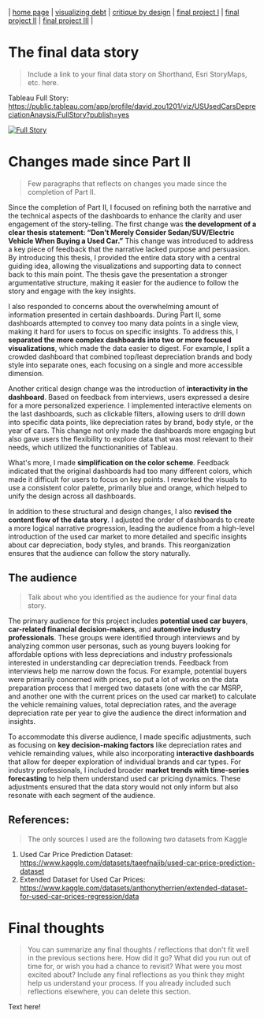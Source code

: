 | [home page](https://cmustudent.github.io/tswd-portfolio-templates/) | [visualizing debt](visualizing-government-debt) | [critique by design](critique-by-design) | [final project I](final-project-part-one) | [final project II](final-project-part-two) | [final project III](final-project-part-three) |

# The final data story
> Include a link to your final data story on Shorthand, Esri StoryMaps, etc. here. 

Tableau Full Story: https://public.tableau.com/app/profile/david.zou1201/viz/USUsedCarsDepreciationAnaysis/FullStory?publish=yes

<div class='tableauPlaceholder' id='viz1727829114403' style='position: relative'><noscript><a href='#'><img alt='Full Story ' src='https:&#47;&#47;public.tableau.com&#47;static&#47;images&#47;US&#47;USUsedCarsDepreciationAnaysis&#47;FullStory&#47;1_rss.png' style='border: none' /></a></noscript><object class='tableauViz'  style='display:none;'><param name='host_url' value='https%3A%2F%2Fpublic.tableau.com%2F' /> <param name='embed_code_version' value='3' /> <param name='site_root' value='' /><param name='name' value='USUsedCarsDepreciationAnaysis&#47;FullStory' /><param name='tabs' value='no' /><param name='toolbar' value='yes' /><param name='static_image' value='https:&#47;&#47;public.tableau.com&#47;static&#47;images&#47;US&#47;USUsedCarsDepreciationAnaysis&#47;FullStory&#47;1.png' /> <param name='animate_transition' value='yes' /><param name='display_static_image' value='yes' /><param name='display_spinner' value='yes' /><param name='display_overlay' value='yes' /><param name='display_count' value='yes' /><param name='language' value='en-US' /><param name='filter' value='publish=yes' /></object></div>               
<script type='text/javascript'>                    
  var divElement = document.getElementById('viz1727829114403');
  var vizElement = divElement.getElementsByTagName('object')[0];
  vizElement.style.width='100%';vizElement.style.height=(divElement.offsetWidth*0.75)+'px';
  var scriptElement = document.createElement('script');
  scriptElement.src = 'https://public.tableau.com/javascripts/api/viz_v1.js';
  vizElement.parentNode.insertBefore(scriptElement, vizElement);
</script>

# Changes made since Part II
>  Few paragraphs that reflects on changes you made since the completion of Part II.

Since the completion of Part II, I focused on refining both the narrative and the technical aspects of the dashboards to enhance the clarity and user engagement of the story-telling. The first change was **the development of a clear thesis statement: “Don’t Merely Consider Sedan/SUV/Electric Vehicle When Buying a Used Car.”** This change was introduced to address a key piece of feedback that the narrative lacked purpose and persuasion. By introducing this thesis, I provided the entire data story with a central guiding idea, allowing the visualizations and supporting data to connect back to this main point. The thesis gave the presentation a stronger argumentative structure, making it easier for the audience to follow the story and engage with the key insights.

I also responded to concerns about the overwhelming amount of information presented in certain dashboards. During Part II, some dashboards attempted to convey too many data points in a single view, making it hard for users to focus on specific insights. To address this, I **separated the more complex dashboards into two or more focused visualizations**, which made the data easier to digest. For example, I split a crowded dashboard that combined top/least depreciation brands and body style into separate ones, each focusing on a single and more accessible dimension.

Another critical design change was the introduction of **interactivity in the dashboard**. Based on feedback from interviews, users expressed a desire for a more personalized experience. I implemented interactive elements on the last dashboards, such as clickable filters, allowing users to drill down into specific data points, like depreciation rates by brand, body style, or the year of cars. This change not only made the dashboards more engaging but also gave users the flexibility to explore data that was most relevant to their needs, which utilized the functionanities of Tableau.

What's more, I made **simplification on the color scheme**. Feedback indicated that the original dashboards had too many different colors, which made it difficult for users to focus on key points. I reworked the visuals to use a consistent color palette, primarily blue and orange, which helped to unify the design across all dashboards.

In addition to these structural and design changes, I also **revised the content flow of the data story**. I adjusted the order of dashboards to create a more logical narrative progression, leading the audience from a high-level introduction of the used car market to more detailed and specific insights about car depreciation, body styles, and brands. This reorganization ensures that the audience can follow the story naturally.

## The audience
> Talk about who you identified as the audience for your final data story.

The primary audience for this project includes **potential used car buyers**, **car-related financial decision-makers**, and **automotive industry professionals**. These groups were identified through interviews and by analyzing common user personas, such as young buyers looking for affordable options with less depreciations and industry professionals interested in understanding car depreciation trends. Feedback from interviews help me narrow down the focus. For example, potential buyers were primarily concerned with prices, so put a lot of works on the data preparation process that I merged two datasets (one with the car MSRP, and another one with the current prices on the used car market) to calculate the vehicle remaining values, total depreciation rates, and the average depreciation rate per year to give the audience the direct information and insights.

To accommodate this diverse audience, I made specific adjustments, such as focusing on **key decision-making factors** like depreciation rates and vehicle remainding values, while also incorporating **interactive dashboards** that allow for deeper exploration of individual brands and car types. For industry professionals, I included broader **market trends with time-series forecasting** to help them understand used car pricing dynamics. These adjustments ensured that the data story would not only inform but also resonate with each segment of the audience.

## References:
> The only sources I used are the following two datasets from Kaggle

1. Used Car Price Prediction Dataset: https://www.kaggle.com/datasets/taeefnajib/used-car-price-prediction-dataset
2. Extended Dataset for Used Car Prices: https://www.kaggle.com/datasets/anthonytherrien/extended-dataset-for-used-car-prices-regression/data


# Final thoughts
> You can summarize any final thoughts / reflections that don't fit well in the previous sections here.  How did it go?  What did you run out of time for, or wish you had a chance to revisit?  What were you most excited about?  Include any final reflections as you think they might help us understand your process.  If you already included such reflections elsewhere, you can delete this section. 

Text here!
